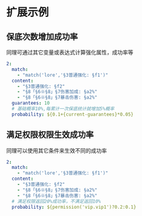 # 扩展示例

## 保底次数增加成功率

同理可通过其它变量或表达式计算强化属性，成功率等

```yaml
2:
  match:
    - "match('lore','§3普通强化: §f1')"
  content:
    - "§3普通强化: §f2"
    - "§8「§6※§8」§7伤害加成: §a2%"
    - "§8「§6※§8」§7暴击伤害: §a2%"
  guarantees: 10
  # 基础概率10%,每累计一次保底统计就增加5%概率
  probability: ${0.1+{current-guarantees}*0.05}
```

## 满足权限权限生效成功率

同理可以使用其它条件来生效不同的成功率

```yaml
2:
  match:
    - "match('lore','§3普通强化: §f1')"
  content:
    - "§3普通强化: §f2"
    - "§8「§6※§8」§7伤害加成: §a2%"
    - "§8「§6※§8」§7暴击伤害: §a2%"
  # 满足权限返回20%成功率，不满足返回10%
  probability: ${permission('vip.vip1')?0.2:0.1}
```
